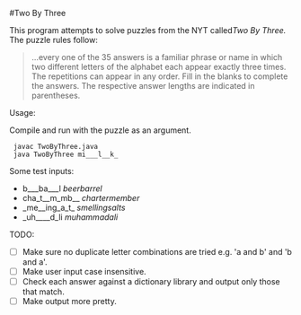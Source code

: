 #Two By Three

This program attempts to solve puzzles from the NYT called*Two By Three.*
The puzzle rules follow:

 >...every one of the 35 answers is a familiar phrase or name in which two different letters of the alphabet each appear exactly three times. The repetitions can appear in any order. Fill in the blanks to complete the answers. The respective answer lengths are indicated in parentheses.

Usage:

Compile and run with the puzzle as an argument.

     javac TwoByThree.java
     java TwoByThree mi___l__k_

Some test inputs:

* b___ba___l *beerbarrel*
* cha_t__m_mb__ *chartermember*
* \_me__ing_a_t_ *smellingsalts*
* _uh____d_li *muhammadali*


TODO:

- [ ] Make sure no duplicate letter combinations are tried e.g. 'a and b' and 'b and a'.
- [ ] Make user input case insensitive.
- [ ] Check each answer against a dictionary library and output only those that match.
- [ ] Make output more pretty.